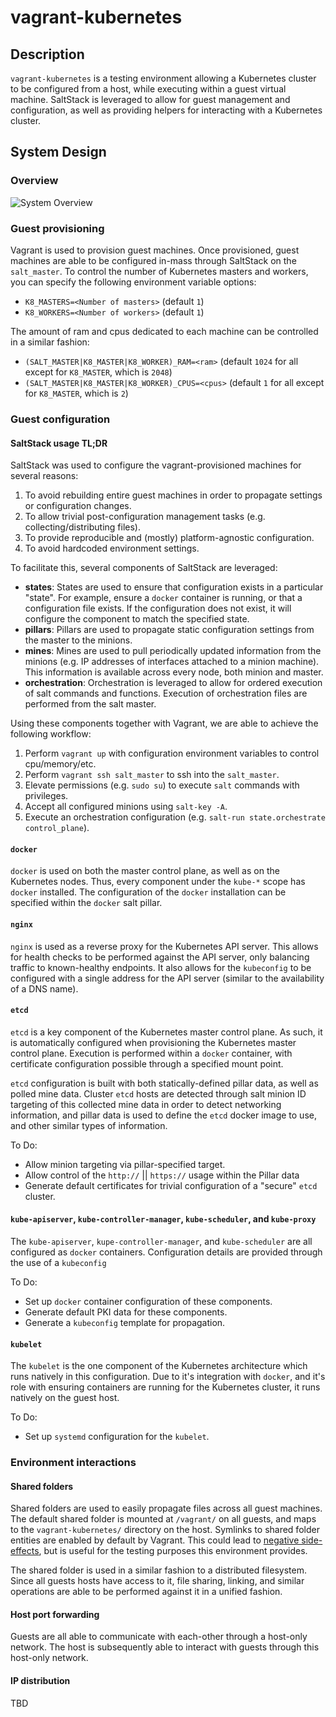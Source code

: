 # vagrant-kubernetes

## Description
`vagrant-kubernetes` is a testing environment allowing a Kubernetes cluster to be configured from a host, while executing within a guest virtual machine. SaltStack is leveraged to allow for guest management and configuration, as well as providing helpers for interacting with a Kubernetes cluster.

## System Design

### Overview
![System Overview][system_overview]

[system_overview]: docs/vagrant-kubernetes-System_Overview.png

### Guest provisioning
Vagrant is used to provision guest machines. Once provisioned, guest machines are able to be configured in-mass through SaltStack on the `salt_master`. To control the number of Kubernetes masters and workers, you can specify the following environment variable options:

* `K8_MASTERS=<Number of masters>` (default `1`)
* `K8_WORKERS=<Number of workers>` (default `1`)

The amount of ram and cpus dedicated to each machine can be controlled in a similar fashion:

* `(SALT_MASTER|K8_MASTER|K8_WORKER)_RAM=<ram>` (default `1024` for all except for `K8_MASTER`, which is `2048`)
* `(SALT_MASTER|K8_MASTER|K8_WORKER)_CPUS=<cpus>` (default `1` for all except for `K8_MASTER`, which is `2`)

### Guest configuration
#### SaltStack usage TL;DR
SaltStack was used to configure the vagrant-provisioned machines for several reasons:

1. To avoid rebuilding entire guest machines in order to propagate settings or configuration changes.
2. To allow trivial post-configuration management tasks (e.g. collecting/distributing files).
3. To provide reproducible and (mostly) platform-agnostic configuration.
4. To avoid hardcoded environment settings.

To facilitate this, several components of SaltStack are leveraged:

* **states**: States are used to ensure that configuration exists in a particular "state". For example, ensure a `docker` container is running, or that a configuration file exists. If the configuration does not exist, it will configure the component to match the specified state.
* **pillars**: Pillars are used to propagate static configuration settings from the master to the minions.
* **mines**: Mines are used to pull periodically updated information from the minions (e.g. IP addresses of interfaces attached to a minion machine). This information is available across every node, both minion and master.
* **orchestration**: Orchestration is leveraged to allow for ordered execution of salt commands and functions. Execution of orchestration files are performed from the salt master.

Using these components together with Vagrant, we are able to achieve the following workflow:

1. Perform `vagrant up` with configuration environment variables to control cpu/memory/etc.
2. Perform `vagrant ssh salt_master` to ssh into the `salt_master`.
3. Elevate permissions (e.g. `sudo su`) to execute `salt` commands with privileges.
4. Accept all configured minions using `salt-key -A`.
5. Execute an orchestration configuration (e.g. `salt-run state.orchestrate control_plane`).

#### `docker`
`docker` is used on both the master control plane, as well as on the Kubernetes nodes. Thus, every component under the `kube-*` scope has `docker` installed. The configuration of the `docker` installation can be specified within the `docker` salt pillar.

#### `nginx`
`nginx` is used as a reverse proxy for the Kubernetes API server. This allows for health checks to be performed against the API server, only balancing traffic to known-healthy endpoints. It also allows for the `kubeconfig` to be configured with a single address for the API server (similar to the availability of a DNS name).

#### `etcd`
`etcd` is a key component of the Kubernetes master control plane. As such, it is automatically configured when provisioning the Kubernetes master control plane. Execution is performed within a `docker` container, with certificate configuration possible through a specified mount point.

`etcd` configuration is built with both statically-defined pillar data, as well as polled mine data. Cluster `etcd` hosts are detected through salt minion ID targeting of this collected mine data in order to detect networking information, and pillar data is used to define the `etcd` docker image to use, and other similar types of information.

To Do:
* Allow minion targeting via pillar-specified target.
* Allow control of the `http://` || `https://` usage within the Pillar data
* Generate default certificates for trivial configuration of a "secure" `etcd` cluster.

#### `kube-apiserver`, `kube-controller-manager`, `kube-scheduler`, and `kube-proxy`
The `kube-apiserver`, `kupe-controller-manager`, and `kube-scheduler` are all configured as `docker` containers. Configuration details are provided through the use of a `kubeconfig`


To Do:
* Set up `docker` container configuration of these components.
* Generate default PKI data for these components.
* Generate a `kubeconfig` template for propagation.

#### `kubelet`
The `kubelet` is the one component of the Kubernetes architecture which runs natively in this configuration. Due to it's integration with `docker`, and it's role with ensuring containers are running for the Kubernetes cluster, it runs natively on the guest host.

To Do:
* Set up `systemd` configuration for the `kubelet`.


### Environment interactions

#### Shared folders
Shared folders are used to easily propagate files across all guest machines. The default shared folder is mounted at `/vagrant/` on all guests, and maps to the `vagrant-kubernetes/` directory on the host. Symlinks to shared folder entities are enabled by default by Vagrant. This could lead to [negative side-effects](https://phoenhex.re/2018-03-25/not-a-vagrant-bug), but is useful for the testing purposes this environment provides.

The shared folder is used in a similar fashion to a distributed filesystem. Since all guests hosts have access to it, file sharing, linking, and similar operations are able to be performed against it in a unified fashion.

#### Host port forwarding
Guests are all able to communicate with each-other through a host-only network. The host is subsequently able to interact with guests through this host-only network.

#### IP distribution
TBD
